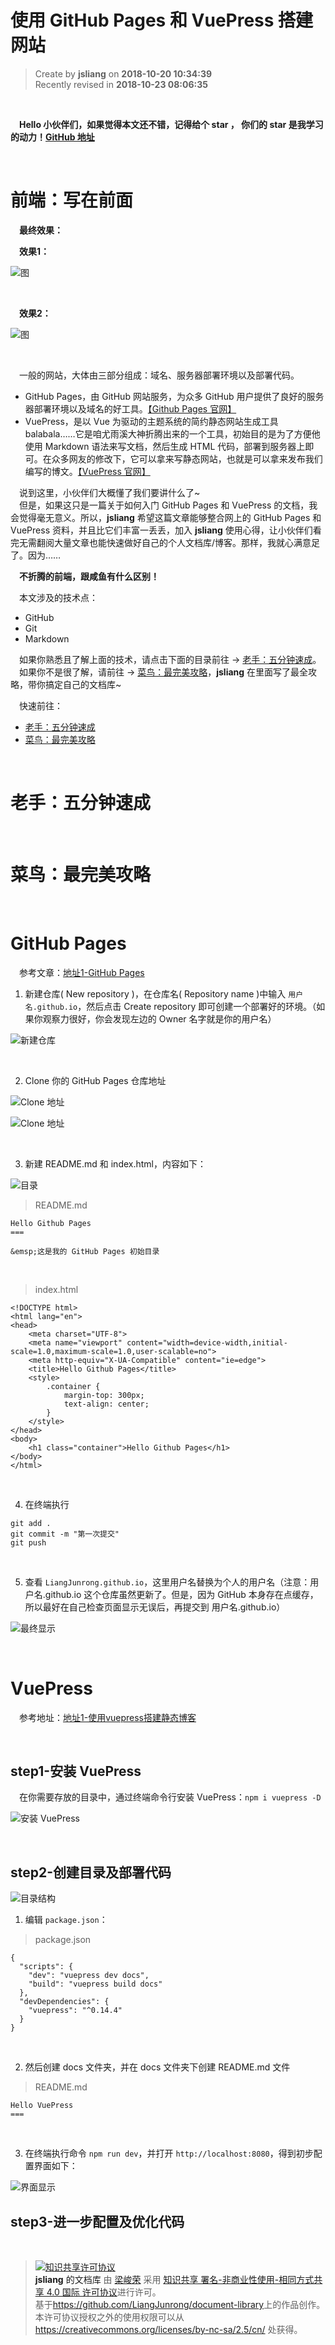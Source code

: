使用 GitHub Pages 和 VuePress 搭建网站
===

> Create by **jsliang** on **2018-10-20 10:34:39**  
> Recently revised in **2018-10-23 08:06:35**

<br>

&emsp;**Hello 小伙伴们，如果觉得本文还不错，记得给个 **star** ， 你们的 **star** 是我学习的动力！[GitHub 地址](https://github.com/LiangJunrong/document-library/blob/master/other-library/GithubPages/GithubPages.md)**

<br>

# <a name="chapter-one" id="chapter-one">前端：写在前面</a>

&emsp;**最终效果：**

&emsp;**效果1：**

![图](../../public-repertory/img/other-GithubPages-1.png)

<br>

&emsp;**效果2：**

![图](../../public-repertory/img/other-GithubPages-2.png)

<br>

&emsp;一般的网站，大体由三部分组成：域名、服务器部署环境以及部署代码。  

* GitHub Pages，由 GitHub 网站服务，为众多 GitHub 用户提供了良好的服务器部署环境以及域名的好工具。[【Github Pages 官网】](https://pages.github.com/)  
* VuePress，是以 Vue 为驱动的主题系统的简约静态网站生成工具 balabala……它是咱尤雨溪大神折腾出来的一个工具，初始目的是为了方便他使用 Markdown 语法来写文档，然后生成 HTML 代码，部署到服务器上即可。在众多网友的修改下，它可以拿来写静态网站，也就是可以拿来发布我们编写的博文。[【VuePress 官网】](http://caibaojian.com/vuepress/)  

&emsp;说到这里，小伙伴们大概懂了我们要讲什么了~  
&emsp;但是，如果这只是一篇关于如何入门 GitHub Pages 和 VuePress 的文档，我会觉得毫无意义。所以，**jsliang** 希望这篇文章能够整合网上的 GitHub Pages 和 VuePress 资料，并且比它们丰富一丢丢，加入 **jsliang** 使用心得，让小伙伴们看完无需翻阅大量文章也能快速做好自己的个人文档库/博客。那样，我就心满意足了。因为……  

&emsp;**不折腾的前端，跟咸鱼有什么区别！**  


&emsp;本文涉及的技术点：

* GitHub
* Git
* Markdown

&emsp;如果你熟悉且了解上面的技术，请点击下面的目录前往 → [老手：五分钟速成](#chapter-two)。  
&emsp;如果你不是很了解，请前往 → [菜鸟：最完美攻略](#chapter-three)，**jsliang** 在里面写了最全攻略，带你搞定自己的文档库~

&emsp;快速前往：

* [老手：五分钟速成](#chapter-two) 
* [菜鸟：最完美攻略](#chapter-three) 

<br>

# <a name="chapter-two" id="chapter-two">老手：五分钟速成</a>

<br>

# <a name="chapter-three" id="chapter-three">菜鸟：最完美攻略</a>

<br>

# <a name="chapter-one" id="chapter-one">GitHub Pages</a>

&emsp;参考文章：[地址1-GitHub Pages]()  



1. 新建仓库( New repository )，在仓库名( Repository name )中输入 `用户名.github.io`，然后点击 Create repository 即可创建一个部署好的环境。（如果你观察力很好，你会发现左边的 Owner 名字就是你的用户名）

![新建仓库](../.vuepress/public/img/about-1.png)

<br>

2. Clone 你的 GitHub Pages 仓库地址

![Clone 地址](../.vuepress/public/img/about-2.png)

![Clone 地址](../.vuepress/public/img/about-3.png)

<br>

3. 新建 README.md 和 index.html，内容如下：

![目录](../.vuepress/public/img/about-4.png)

> README.md

```
Hello Github Pages
===

&emsp;这是我的 GitHub Pages 初始目录
```

<br>

> index.html

```
<!DOCTYPE html>
<html lang="en">
<head>
    <meta charset="UTF-8">
    <meta name="viewport" content="width=device-width,initial-scale=1.0,maximum-scale=1.0,user-scalable=no">
    <meta http-equiv="X-UA-Compatible" content="ie=edge">
    <title>Hello Github Pages</title>
    <style>
        .container {
            margin-top: 300px;
            text-align: center;
        }
    </style>
</head>
<body>
    <h1 class="container">Hello Github Pages</h1>
</body>
</html>
```

<br>

4. 在终端执行 

```
git add .
git commit -m "第一次提交"
git push
```

<br>

5. 查看 `LiangJunrong.github.io`，这里用户名替换为个人的用户名（注意：用户名.github.io 这个仓库虽然更新了。但是，因为 GitHub 本身存在点缓存，所以最好在自己检查页面显示无误后，再提交到 用户名.github.io）

![最终显示](../.vuepress/public/img/about-5.png)

<br>

# <a name="chapter-one" id="chapter-one">VuePress</a>

&emsp;参考地址：[地址1-使用vuepress搭建静态博客](https://blog.csdn.net/weixin_38318244/article/details/80162782)



<br>

## <a name="chapter-one" id="chapter-one">step1-安装 VuePress</a>

&emsp;在你需要存放的目录中，通过终端命令行安装 VuePress：`npm i vuepress -D`

![安装 VuePress](../.vuepress/public/img/about-6.png)

<br>

## <a name="chapter-one" id="chapter-one">step2-创建目录及部署代码</a>

![目录结构](../.vuepress/public/img/about-7.png)

1. 编辑 `package.json`：

> package.json

```
{
  "scripts": {
    "dev": "vuepress dev docs",
    "build": "vuepress build docs"
  },
  "devDependencies": {
    "vuepress": "^0.14.4"
  }
}
```

<br>

2. 然后创建 docs 文件夹，并在 docs 文件夹下创建 README.md 文件

> README.md

```
Hello VuePress
===
```

<br>

3. 在终端执行命令 `npm run dev`，并打开 `http://localhost:8080`，得到初步配置界面如下：

![界面显示](../.vuepress/public/img/about-8.png)

## <a name="chapter-one" id="chapter-one">step3-进一步配置及优化代码</a>

<br>

> <a rel="license" href="http://creativecommons.org/licenses/by-nc-sa/4.0/"><img alt="知识共享许可协议" style="border-width:0" src="https://i.creativecommons.org/l/by-nc-sa/4.0/88x31.png" /></a><br /><a xmlns:dct="http://purl.org/dc/terms/" property="dct:title">**jsliang** 的文档库</a> 由 <a xmlns:cc="http://creativecommons.org/ns#" href="https://github.com/LiangJunrong/document-library" property="cc:attributionName" rel="cc:attributionURL">梁峻荣</a> 采用 <a rel="license" href="http://creativecommons.org/licenses/by-nc-sa/4.0/">知识共享 署名-非商业性使用-相同方式共享 4.0 国际 许可协议</a>进行许可。<br />基于<a xmlns:dct="http://purl.org/dc/terms/" href="https://github.com/LiangJunrong/document-library" rel="dct:source">https://github.com/LiangJunrong/document-library</a>上的作品创作。<br />本许可协议授权之外的使用权限可以从 <a xmlns:cc="http://creativecommons.org/ns#" href="https://creativecommons.org/licenses/by-nc-sa/2.5/cn/" rel="cc:morePermissions">https://creativecommons.org/licenses/by-nc-sa/2.5/cn/</a> 处获得。